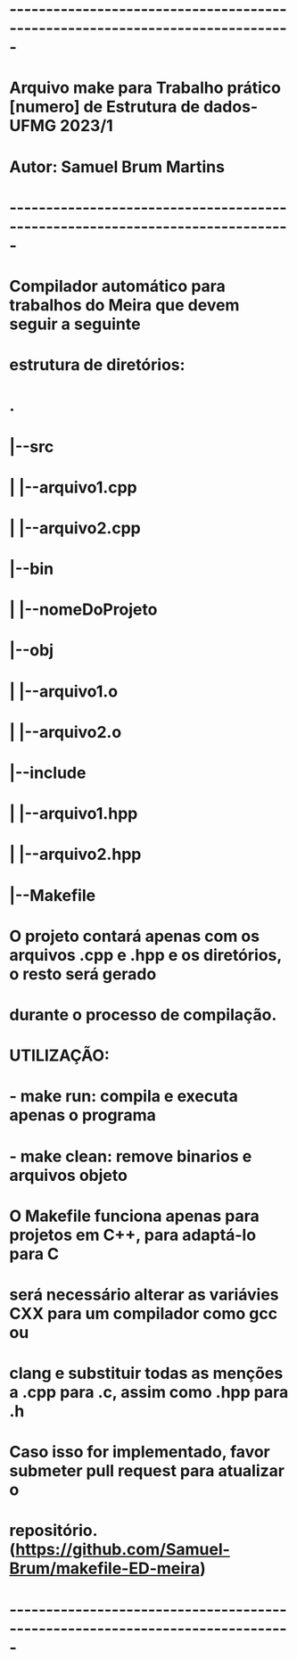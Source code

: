 # -----------------------------------------------------------------------------
# Arquivo make para Trabalho prático [numero] de Estrutura de dados-UFMG 2023/1
# Autor: Samuel Brum Martins
# -----------------------------------------------------------------------------
# Compilador automático para trabalhos do Meira que devem seguir a seguinte
# estrutura de diretórios:
# .
# |--src
# |   |--arquivo1.cpp
# |   |--arquivo2.cpp   
# |--bin
# |   |--nomeDoProjeto
# |--obj
# |   |--arquivo1.o
# |   |--arquivo2.o
# |--include
# |   |--arquivo1.hpp
# |   |--arquivo2.hpp
# |--Makefile
# 
# O projeto contará apenas com os arquivos .cpp e .hpp e os diretórios, o resto será gerado 
# durante o processo de compilação.
# UTILIZAÇÃO:
#   - make run: compila e executa apenas o programa
#   - make clean: remove binarios e arquivos objeto
#
# O Makefile funciona apenas para projetos em C++, para adaptá-lo para C
# será necessário alterar as variávies CXX para um compilador como gcc ou 
# clang e substituir todas as menções a .cpp para .c, assim como .hpp para .h
# 
# Caso isso for implementado, favor submeter pull request para atualizar o
# repositório. (https://github.com/Samuel-Brum/makefile-ED-meira)
# -----------------------------------------------------------------------------
